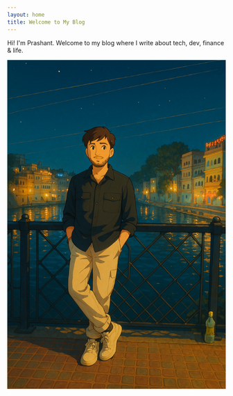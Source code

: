 ```yaml
---
layout: home
title: Welcome to My Blog
---
```


Hi! I'm Prashant. Welcome to my blog where I write about tech, dev, finance & life.

![My Setup](/assets/images/pc.PNG)